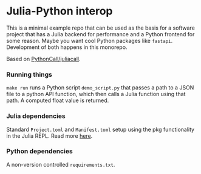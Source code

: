 # Julia-Python interop

This is a minimal example repo that can be used as the basis for a software project that has a Julia backend for performance and a Python frontend for some reason. Maybe you want cool Python packages like `fastapi`. Development of both happens in this monorepo.

Based on [PythonCall/juliacall](https://github.com/JuliaPy/PythonCall.jl).

### Running things
`make run` runs a Python script `demo_script.py` that passes a path to a JSON file to a python API function, which then calls a Julia function using that path. A computed float value is returned.

### Julia dependencies
Standard `Project.toml` and `Manifest.toml` setup using the pkg functionality in the Julia REPL. Read more [here](https://pkgdocs.julialang.org/v1/getting-started/).

### Python dependencies
A non-version controlled `requirements.txt`.